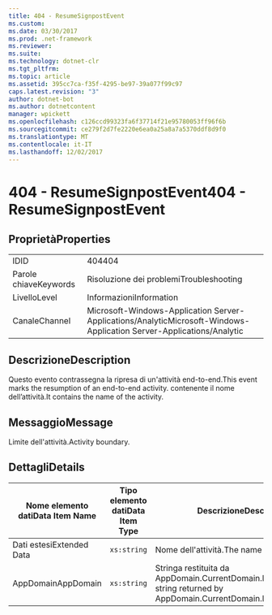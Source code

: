 ```yaml
---
title: 404 - ResumeSignpostEvent
ms.custom: 
ms.date: 03/30/2017
ms.prod: .net-framework
ms.reviewer: 
ms.suite: 
ms.technology: dotnet-clr
ms.tgt_pltfrm: 
ms.topic: article
ms.assetid: 395cc7ca-f35f-4295-be97-39a077f99c97
caps.latest.revision: "3"
author: dotnet-bot
ms.author: dotnetcontent
manager: wpickett
ms.openlocfilehash: c126ccd99323fa6f37714f21e95780053ff96f6b
ms.sourcegitcommit: ce279f2d7fe2220e6ea0a25a8a7a5370ddf8d9f0
ms.translationtype: MT
ms.contentlocale: it-IT
ms.lasthandoff: 12/02/2017
---
```

# <a name="404---resumesignpostevent"></a><span data-ttu-id="db536-102">404 - ResumeSignpostEvent</span><span class="sxs-lookup"><span data-stu-id="db536-102">404 - ResumeSignpostEvent</span></span>
## <a name="properties"></a><span data-ttu-id="db536-103">Proprietà</span><span class="sxs-lookup"><span data-stu-id="db536-103">Properties</span></span>  
  
|||  
|-|-|  
|<span data-ttu-id="db536-104">ID</span><span class="sxs-lookup"><span data-stu-id="db536-104">ID</span></span>|<span data-ttu-id="db536-105">404</span><span class="sxs-lookup"><span data-stu-id="db536-105">404</span></span>|  
|<span data-ttu-id="db536-106">Parole chiave</span><span class="sxs-lookup"><span data-stu-id="db536-106">Keywords</span></span>|<span data-ttu-id="db536-107">Risoluzione dei problemi</span><span class="sxs-lookup"><span data-stu-id="db536-107">Troubleshooting</span></span>|  
|<span data-ttu-id="db536-108">Livello</span><span class="sxs-lookup"><span data-stu-id="db536-108">Level</span></span>|<span data-ttu-id="db536-109">Informazioni</span><span class="sxs-lookup"><span data-stu-id="db536-109">Information</span></span>|  
|<span data-ttu-id="db536-110">Canale</span><span class="sxs-lookup"><span data-stu-id="db536-110">Channel</span></span>|<span data-ttu-id="db536-111">Microsoft-Windows-Application Server-Applications/Analytic</span><span class="sxs-lookup"><span data-stu-id="db536-111">Microsoft-Windows-Application Server-Applications/Analytic</span></span>|  
  
## <a name="description"></a><span data-ttu-id="db536-112">Descrizione</span><span class="sxs-lookup"><span data-stu-id="db536-112">Description</span></span>  
 <span data-ttu-id="db536-113">Questo evento contrassegna la ripresa di un'attività end-to-end.</span><span class="sxs-lookup"><span data-stu-id="db536-113">This event marks the resumption of an end-to-end activity.</span></span> <span data-ttu-id="db536-114">contenente il nome dell’attività.</span><span class="sxs-lookup"><span data-stu-id="db536-114">It contains the name of the activity.</span></span>  
  
## <a name="message"></a><span data-ttu-id="db536-115">Messaggio</span><span class="sxs-lookup"><span data-stu-id="db536-115">Message</span></span>  
 <span data-ttu-id="db536-116">Limite dell'attività.</span><span class="sxs-lookup"><span data-stu-id="db536-116">Activity boundary.</span></span>  
  
## <a name="details"></a><span data-ttu-id="db536-117">Dettagli</span><span class="sxs-lookup"><span data-stu-id="db536-117">Details</span></span>  
  
|<span data-ttu-id="db536-118">Nome elemento dati</span><span class="sxs-lookup"><span data-stu-id="db536-118">Data Item Name</span></span>|<span data-ttu-id="db536-119">Tipo elemento dati</span><span class="sxs-lookup"><span data-stu-id="db536-119">Data Item Type</span></span>|<span data-ttu-id="db536-120">Descrizione</span><span class="sxs-lookup"><span data-stu-id="db536-120">Description</span></span>|  
|--------------------|--------------------|-----------------|  
|<span data-ttu-id="db536-121">Dati estesi</span><span class="sxs-lookup"><span data-stu-id="db536-121">Extended Data</span></span>|`xs:string`|<span data-ttu-id="db536-122">Nome dell'attività.</span><span class="sxs-lookup"><span data-stu-id="db536-122">The name of the activity.</span></span>|  
|<span data-ttu-id="db536-123">AppDomain</span><span class="sxs-lookup"><span data-stu-id="db536-123">AppDomain</span></span>|`xs:string`|<span data-ttu-id="db536-124">Stringa restituita da AppDomain.CurrentDomain.FriendlyName.</span><span class="sxs-lookup"><span data-stu-id="db536-124">The string returned by AppDomain.CurrentDomain.FriendlyName.</span></span>|
